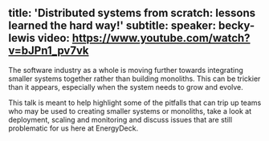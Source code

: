 title: 'Distributed systems from scratch: lessons learned the hard way!'
subtitle:
speaker: becky-lewis
video: https://www.youtube.com/watch?v=bJPn1_pv7vk
---
The software industry as a whole is moving further towards integrating smaller systems together rather than building monoliths. This can be trickier than it appears, especially when the system needs to grow and evolve.

This talk is meant to help highlight some of the pitfalls that can trip up teams who may be used to creating smaller systems or monoliths, take a look at deployment, scaling and monitoring and discuss issues that are still problematic for us here at EnergyDeck.
